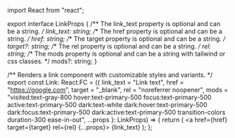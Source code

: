 import React from "react";

export interface LinkProps {
  /** The link_text property is optional and can be a string.  */
  link_text: string;
  /** The href property is optional and can be a string.  */
  href: string;
  /** The target property is optional and can be a string.  */
  target?: string;
  /** The rel property is optional and can be a string. */
  rel: string;
  /** The mods property is optional and can be a string with tailwind or css classes. */
  mods?: string;
}

/** Renders a link component with customizable styles and variants. */
export const Link: React.FC<LinkProps> = ({
  link_text = "Link text",
  href = "https://google.com",
  target = "_blank",
  rel = "noreferrer noopener",
  mods = "visited:text-gray-800 hover:text-primary-500 focus:text-primary-500 active:text-primary-500 dark:text-white dark:hover:text-primary-500 dark:focus:text-primary-500 dark:active:text-primary-500 transition-colors duration-300 ease-in-out",
  ...props
}: LinkProps) => {
  return (
    <a href={href} target={target} rel={rel} {...props}>
      {link_text}
    </a>
  );
};
